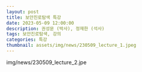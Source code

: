 ```yaml
---
layout: post
title: 보안진로탐색 특강
date: 2023-05-09 12:00:00
description: 권성문 (박사), 정재한 (석사)
tags: 보안진로탐색, 강의
categories: 특강
thumbnail: assets/img/news/230509_lecture_1.jpeg
---
```


img/news/230509_lecture_2.jpe